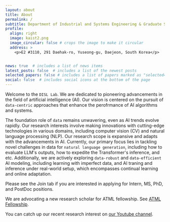 ```yaml
---
layout: about
title: About
permalink: /
subtitle: Department of Industrial and Systems Engineering & Graduate School of Data Science, KAIST, South Korea
profile:
  align: right
  image: kaist2.png
  image_circular: false # crops the image to make it circular
  address: >
    <p>E2 #3110, 291 Daehak-ro, Yuseong-gu, Daejeon, South Korea</p>


news: true  # includes a list of news items
latest_posts: false  # includes a list of the newest posts
selected_papers: false # includes a list of papers marked as "selected={true}"
social: false  # includes social icons at the bottom of the page
---
```

Welcome to the `DISL Lab`. We are dedicated to pioneering advancements in the field of artificial intelligence (AI). Our vision is centered on the pursuit of `data-centric` approaches that enhance the perofrmance of AI algorithms and systems.

The foundation role of `data` remains unwavering, even as AI trends evolve rapidly. Our research interests involve making innovations with cutting-edge technologies in various domains, including computer vision (CV) and natural language processing (NLP). Our research scope is expansive and adapts with the advancements in AI. Currently, our primary focus lies in tackling novel challenges in data for `natural language generation`, including how to evaluate LLM's outputs, how to expedite the Transformer's inference, and etc. Additionally, we are actively exploring `data-robust` and `data-efficient` AI modeling, including learning with imperfect data, and AI traning and inference under real-world setup, which encompasses continual learning and online adaptation.

Please see the Join tab if you are interested in applying for Intern, MS, PhD, and PostDoc positions. 

We are advocating a new research scholar for ATML fellowship. See [ATML Fellowship](https://bhanml.github.io/atml_fellowships_2024.pdf).

You can catch up our recent research interest on [our Youtube channel](https://www.youtube.com/channel/UCrEpnN7_2BmrHsPWns_Vx3Q).